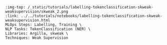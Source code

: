 ```{grid-item-card} 🐭 Weakly supervised NER with skweak
:img-top: /_static/tutorials/labelling-tokenclassification-skweak-weaksupervision/skweak_2.png
:link: ../../tutorials/notebooks/labelling-tokenclassification-skweak-weaksupervision.html
MLOps Steps: Labelling, Training \
NLP Tasks: TokenClassification (NER) \
Libraries: Argilla, skweak \
Techniques: Weak Supervision
```
